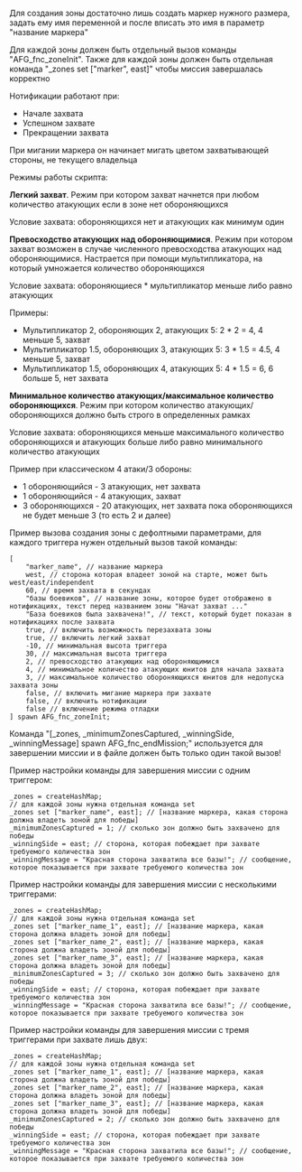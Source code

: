 Для создания зоны достаточно лишь создать маркер нужного размера, задать ему имя переменной и после вписать это имя в параметр "название маркера"

Для каждой зоны должен быть отдельный вызов команды "AFG_fnc_zoneInit". Также для каждой зоны должен быть отдельная команда "_zones set ["marker", east]" чтобы миссия завершалась корректно

Нотификации работают при:
* Начале захвата
* Успешном захвате
* Прекращении захвата

При мигании маркера он начинает мигать цветом захватывающей стороны, не текущего владельца

Режимы работы скрипта:

**Легкий захват**. Режим при котором захват начнется при любом количество атакующих если в зоне нет обороняющихся

Условие захвата: обороняющихся нет и атакующих как минимум один

**Превосходство атакующих над обороняющимися**. Режим при котором захват возможен в случае численного превосходства атакующих над обороняющимися. Настрается при помощи мультипликатора, на который умножается количество обороняющихся

Условие захвата: обороняющиеся * мультипликатор меньше либо равно атакующих

Примеры:
* Мультипликатор 2, обороняющих 2, атакующих 5: 2 * 2 = 4, 4 меньше 5, захват
* Мультипликатор 1.5, обороняющих 3, атакующих 5: 3 * 1.5 = 4.5, 4 меньше 5, захват
* Мультипликатор 1.5, обороняющих 4, атакующих 5: 4 * 1.5 = 6, 6 больше 5, нет захвата

**Минимальное количество атакующих/максимальное количество обороняющихся**. Режим при котором количество атакующих/обороняющихся должно быть строго в определенных рамках

Условие захвата: обороняющихся меньше максимального количество обороняющихся и атакующих больше либо равно минимального количество атакующих

Пример при классическом 4 атаки/3 обороны:
* 1 обороняющийся - 3 атакующих, нет захвата
* 1 обороняющийся - 4 атакующих, захват
* 3 обороняющихся - 20 атакующих, нет захвата пока обороняющихся не будет меньше 3 (то есть 2 и далее)

Пример вызова создания зоны с дефолтными параметрами, для каждого триггера нужен отдельный вызов такой команды:
```sqf
[
	"marker_name", // название маркера
	west, // сторона которая владеет зоной на старте, может быть west/east/independent
	60, // время захвата в секундах
	"базы боевиков", // название зоны, которое будет отображено в нотификациях, текст перед названием зоны "Начат захват ..."
	"База боевиков была захвачена!", // текст, который будет показан в нотификациях после захвата
	true, // включить возможность перезахвата зоны
	true, // включить легкий захват
	-10, // минимальная высота триггера
	30, // максимальная высота триггера
	2, // превосходство атакующих над обороняющимися
	4, // минимальное количество атакующих юнитов для начала захвата
	3, // максимальное количество обороняющихся юнитов для недопуска захвата зоны
	false, // включить мигание маркера при захвате
	false, // включить нотификации
	false // включение режима отладки
] spawn AFG_fnc_zoneInit;
```

Команда "[_zones, _minimumZonesCaptured, _winningSide, _winningMessage] spawn AFG_fnc_endMission;" используется для завершении миссии и в файле должен быть только один такой вызов!

Пример настройки команды для завершения миссии с одним триггером:
```sqf
_zones = createHashMap;
// для каждой зоны нужна отдельная команда set
_zones set ["marker_name", east]; // [название маркера, какая сторона должна владеть зоной для победы]
_minimumZonesCaptured = 1; // сколько зон должно быть захвачено для победы
_winningSide = east; // сторона, которая побеждает при захвате требуемого количества зон
_winningMessage = "Красная сторона захватила все базы!"; // сообщение, которое показывается при захвате требуемого количества зон
```

Пример настройки команды для завершения миссии с несколькими триггерами:
```sqf
_zones = createHashMap;
// для каждой зоны нужна отдельная команда set
_zones set ["marker_name_1", east]; // [название маркера, какая сторона должна владеть зоной для победы]
_zones set ["marker_name_2", east]; // [название маркера, какая сторона должна владеть зоной для победы]
_zones set ["marker_name_3", east]; // [название маркера, какая сторона должна владеть зоной для победы]
_minimumZonesCaptured = 3; // сколько зон должно быть захвачено для победы
_winningSide = east; // сторона, которая побеждает при захвате требуемого количества зон
_winningMessage = "Красная сторона захватила все базы!"; // сообщение, которое показывается при захвате требуемого количества зон
```

Пример настройки команды для завершения миссии с тремя триггерами при захвате лишь двух:
```sqf
_zones = createHashMap;
// для каждой зоны нужна отдельная команда set
_zones set ["marker_name_1", east]; // [название маркера, какая сторона должна владеть зоной для победы]
_zones set ["marker_name_2", east]; // [название маркера, какая сторона должна владеть зоной для победы]
_zones set ["marker_name_3", east]; // [название маркера, какая сторона должна владеть зоной для победы]
_minimumZonesCaptured = 2; // сколько зон должно быть захвачено для победы
_winningSide = east; // сторона, которая побеждает при захвате требуемого количества зон
_winningMessage = "Красная сторона захватила все базы!"; // сообщение, которое показывается при захвате требуемого количества зон
```
